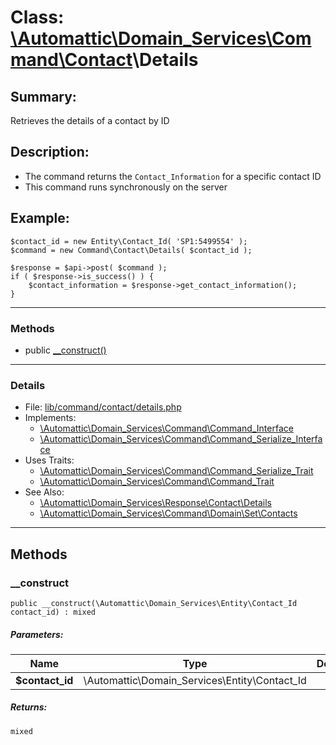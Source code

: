 # Class: [\Automattic](../namespaces/automattic.md)[\Domain_Services](../namespaces/automattic-domain-services.md)[\Command](../namespaces/automattic-domain-services-command.md)[\Contact](../namespaces/automattic-domain-services-command-contact.md)\Details

## Summary:

Retrieves the details of a contact by ID

## Description:

- The command returns the `Contact_Information` for a specific contact ID
- This command runs synchronously on the server

## Example:
```
$contact_id = new Entity\Contact_Id( 'SP1:5499554' );
$command = new Command\Contact\Details( $contact_id );

$response = $api->post( $command );
if ( $response->is_success() ) {
    $contact_information = $response->get_contact_information();
}
```


---

### Methods

* public [__construct()](#method___construct)

---

### Details

* File: [lib/command/contact/details.php](../../lib/command/contact/details.php)
* Implements:
  * [\Automattic\Domain_Services\Command\Command_Interface](../classes/Automattic-Domain-Services-Command-Command-Interface.md)
  * [\Automattic\Domain_Services\Command\Command_Serialize_Interface](../classes/Automattic-Domain-Services-Command-Command-Serialize-Interface.md)
* Uses Traits:
  * [\Automattic\Domain_Services\Command\Command_Serialize_Trait](../classes/Automattic-Domain-Services-Command-Command-Serialize-Trait.md)
  * [\Automattic\Domain_Services\Command\Command_Trait](../classes/Automattic-Domain-Services-Command-Command-Trait.md)
* See Also:
  * [\Automattic\Domain_Services\Response\Contact\Details](../classes/Automattic-Domain-Services-Response-Contact-Details.md)
  * [\Automattic\Domain_Services\Command\Domain\Set\Contacts](../classes/Automattic-Domain-Services-Command-Domain-Set-Contacts.md)

---

## Methods

<a id="method___construct"></a>
### __construct

```
public __construct(\Automattic\Domain_Services\Entity\Contact_Id  contact_id) : mixed
```

##### Parameters:

| Name | Type | Default |
|------|------|---------|
| **$contact_id** | \Automattic\Domain_Services\Entity\Contact_Id |  |

##### Returns:

```
mixed
```
